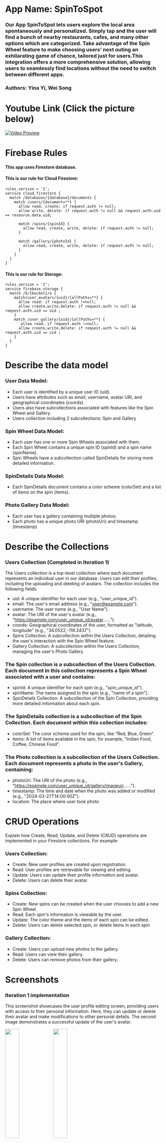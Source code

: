 # App Name: SpinToSpot

### Our App SpinToSpot lets users explore the local area spontaneously and personalized. Simply tap and the user will find a bunch of nearby restaurants, cafes, and many other options which are categorized. Take advantage of the Spin Wheel feature to make choosing users' next outing an exhilarating game of chance, tailored just for users.This integration offers a more comprehensive solution, allowing users to seamlessly find locations without the need to switch between different apps.

### Authors: Yina Yi, Wei Song

# Youtube Link (Click the picture below)
[![Video Preview](https://img.youtube.com/vi/um-r7QIZJGw/0.jpg)](https://www.youtube.com/watch?v=um-r7QIZJGw)

# Firebase Rules

#### This app uses Firestore database.

#### This is our rule for Cloud Firestore:

```
rules_version = '2';
service cloud.firestore {
  match /databases/{database}/documents {
    match /users/{document=**} {
      allow read, create: if request.auth != null;
      allow write, delete: if request.auth != null && request.auth.uid == resource.data.uid;
    	
      match /spins/{spinId} {
        allow read, create, write, delete: if request.auth != null;
      }
      
      match /gallery/{photoId} {
        allow read, create, write, delete: if request.auth != null;
      }
    }
  }
}
```

#### This is our rule for Storage:

```
rules_version = '2';
service firebase.storage {
  match /b/{bucket}/o {
    match/user_avatars/{uid}/{allPaths=**} {
      allow read: if request.auth !=null;
      allow create,write,delete: if request.auth != null && request.auth.uid == uid ;
    }
    match /user_gallery/{uid}/{allPaths=**} {
       allow read: if request.auth !=null;
      allow create,write,delete: if request.auth != null && request.auth.uid == uid ;
    }
  }
}
```

# Describe the data model

### User Data Model:

- Each user is identified by a unique user ID (uid).
- Users have attributes such as email, username, avatar URI, and geographical coordinates (coords).
- Users also have subcollections associated with features like the Spin Wheel and Gallery.
- Users collection including 2 subcollections: Spin and Gallery

### Spin Wheel Data Model:

- Each user has one or more Spin Wheels associated with them.
- Each Spin Wheel contains a unique spin ID (spinId) and a spin name (spinName).
- Spin Wheels have a subcollection called SpinDetails for storing more detailed information.

### SpinDetails Data Model:

- Each SpinDetails document contains a color scheme (colorSet) and a list of items on the spin (items).

### Photo Gallery Data Model:

- Each user has a gallery containing multiple photos.
- Each photo has a unique photo URI (photoUri) and timestamp (timestamp)

# Describe the Collections

### Users Collection (Completed in Iteration 1)

The Users collection is a top-level collection where each document represents an individual user in our database. Users can edit their profiles, including the uploading and deleting of avatars. The collection includes the following fields:

- uid: A unique identifier for each user (e.g., "user_unique_id").
- email: The user's email address (e.g., "user@example.com").
- username: The user name (e.g., "User Name").
- avatar: The URI of the user's avatar (e.g., "https://example.com/user_unique_id/avatar......").
- coords: Geographical coordinates of the user, formatted as "latitude, longitude" (e.g., "34.0522,-118.2437").
- Spins Collection: A subcollection within the Users Collection, detailing the user's interaction with the Spin Wheel feature.
- Gallery Collection: A subcollection within the Users Collection, managing the user's Photo Gallery.

### The Spin collection is a subcollection of the Users Collection. Each document in this collection represents a Spin Wheel associated with a user and contains:

- spinId: A unique identifier for each spin (e.g., "spin_unique_id").
- spinName: The name assigned to the spin (e.g., "name of a spin").
- SpinDetails Collection: A subcollection of the Spin Collection, providing more detailed information about each spin.

### The SpinDetails collection is a subcollection of the Spin Collection. Each document within this collection includes:

- colorSet: The color scheme used for the spin, like "Red, Blue, Green".
- items: A list of items available in the spin, for example, "Indian Food, Coffee, Chinese Food".

### The Photo collection is a subcollection of the Users Collection. Each document represents a photo in the user's Gallery, containing:

- photoUri: The URI of the photo (e.g., "https://example.com/user_unique_id/gallery/imageuri......").
- timestamp: The time and date when the photo was added or modified (e.g., "2024-03-27T14:00:00Z").
- location: The place where user took photo

# CRUD Operations

Explain how Create, Read, Update, and Delete (CRUD) operations are implemented in your Firestore collections. For example:

### Users Collection:

- Create: New user profiles are created upon registration.
- Read: User profiles are retrievable for viewing and editing.
- Update: Users can update their profile information and avatar.
- Delete: Users can delete their avatar.

### Spins Collection:

- Create: New spins can be created when the user chooses to add a new Spin Wheel.
- Read: Each spin's information is viewable by the user.
- Update: The color theme and the items of each spin can be edited.
- Delete: Users can delete selected spin, or delete items in each spin

### Gallery Collection:

- Create: Users can upload new photos to the gallery.
- Read: Users can view their gallery.
- Delete: Users can remove photos from their gallery.

# Screenshots

### Iteration 1 implementation

This screenshot showcases the user profile editing screen, providing users with access to their personal information. Here, they can update or delete their avatar and make modifications to other personal details. The second image demonstrates a successful update of the user's avatar.

<img src="https://github.com/yiyina/cs5520-sp24-final-project/assets/55360195/563c73b1-e3e7-4285-b190-c79684a0f522" width="30%">
<img src="https://github.com/yiyina/cs5520-sp24-final-project/assets/55360195/a8ce8618-69c7-4ef0-8aff-b63c69cf6b5c" width="30%">

### Iteration 2 implementation

In iteration 2, we've implemented notifications and a feature for users to upload photos to create their own photo gallery. We've also introduced a function to search for dining locations using keywords on a map, and a customized spin wheel game to let user decide which dinning option they will to pick.Also we integrated an external weather API to provide users with real-time weather updates. 


<img src="https://github.com/yiyina/cs5520-sp24-final-project/assets/115501286/092df5a5-92c5-465f-8757-592310dbe02c" width="30%">
<img src="https://github.com/yiyina/cs5520-sp24-final-project/assets/115501286/ef77107e-297b-4c6e-b16c-940a23cc007d" width="30%"> 

<br> 
<img src="https://github.com/yiyina/cs5520-sp24-final-project/assets/115501286/04704b05-16ea-4c7a-874f-88432de14928" width="30%"> 
<img src="https://github.com/yiyina/cs5520-sp24-final-project/assets/55360195/6829bdbe-2eb4-4c67-b973-9292fdff1ed0" width="30%">

### Iteration 3 implementation
Updated the home screen to make it more intuitive to use, and developed the function to update spin wheel directly from search results.

<img src="https://github.com/yiyina/cs5520-sp24-final-project/assets/55360195/fa6e94b6-e85c-4100-ad1a-85f8e7587c26" width="30%"> 
<img src="https://github.com/yiyina/cs5520-sp24-final-project/assets/55360195/e2f6998e-6e3b-407d-947f-e35a8cb01db4" width="30%"> 
<br> 
<img src="https://github.com/yiyina/cs5520-sp24-final-project/assets/115501286/6a1b6135-f3b6-4c85-9349-b72a4bf41195" width="30%"> 
<img src="https://github.com/yiyina/cs5520-sp24-final-project/assets/115501286/8e6c947e-648c-47e8-bd65-94259d52282c" width="30%"> 

<br>
<img src="https://github.com/yiyina/cs5520-sp24-final-project/assets/115501286/6b3fde3d-3c77-42ba-9743-b1a918e6437b" width="30%"> 
<img src="https://github.com/yiyina/cs5520-sp24-final-project/assets/115501286/84f162fd-fb1b-4c57-8dae-8107bbc1a32a" width="30%"> 

# Contributions

| Contribution Area           | Yina Yi                                                              | Wei Song                                                         |
| --------------------------- | -------------------------------------------------------------------- | ---------------------------------------------------------------- |
| **UI Design**               | Led the UI design process, ensuring a visually appealing experience. |                                                                  |
| **Login/Register Logic**    | Developed login and registration screen logic.                       |                                                                  |
| **Avatar Management**       | Implemented avatar upload to the cloud.                              | Developed functionality for avatar deletion from the cloud.      |
| **Additional Features**     | Integrated Google Maps into the Home screen.                         | Implemented user information updates in the Edit Profile screen. |
| **Firebase Configuration**  |                                                                      | Set up Firebase for Cloud Firestore and Storage.                 |
| **Firebase Authentication** |                                                                      | Implemented secure user authentication with Firebase.            |
| **Search Function**         | Enabled read user location and key text search functionality                               |       |
| **Spin Wheel**              | Developed customized Spin Wheel Game                                 |       |
| **External API**            | Integrated an external weather API                                   |       |
| **Local Notification**      |                                                                      |   Enable User to set daily reminder    |
| **User Photo Gallery**      |                                                                      |   Allowed user to upload photos to create their personal Photo Gallery  |
